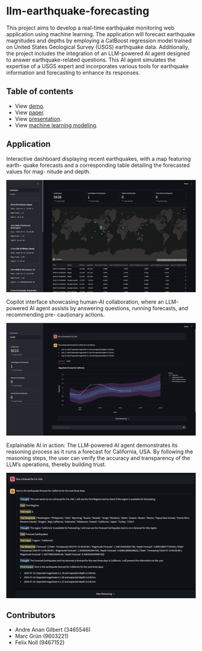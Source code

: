 # llm-earthquake-forecasting

This project aims to develop a real-time earthquake monitoring web application using machine learning. The application will forecast earthquake magnitudes and depths by employing a CatBoost regression model trained on United States Geological Survey (USGS) earthquake data. Additionally, the project includes the integration of an LLM-powered AI agent designed to answer earthquake-related questions. This AI agent simulates the expertise of a USGS expert and incorporates various tools for earthquake information and forecasting to enhance its responses.

## Table of contents

- View [demo](https://drive.google.com/file/d/1mqNkPvWoyoslfvm98TLZzGBrlRcziHR6/view?usp=sharing).
- View [paper](/docs/paper/master.pdf).
- View [presentation](/docs/presentation.pdf).
- View [machine learning modeling](/ml/model.ipynb).

## Application

Interactive dashboard displaying recent earthquakes, with a map featuring earth-
quake forecasts and a corresponding table detailing the forecasted values for mag-
nitude and depth.

![dashboard](/docs/paper/img/dashboard.png)

Copilot interface showcasing human-AI collaboration, where an LLM-powered AI
agent assists by answering questions, running forecasts, and recommending pre-
cautionary actions.

![copilot](/docs/paper/img/copilot-forecast-example.png)

Explainable AI in action: The LLM-powered AI agent demonstrates its reasoning
process as it runs a forecast for California, USA. By following the reasoning steps,
the user can verify the accuracy and transparency of the LLM’s operations, thereby
building trust.

![copilot-reasoning](/docs/paper/img/explainable-ai-agent.png)

## Contributors

- Andre Anan Gilbert (3465546)
- Marc Grün (9603221)
- Felix Noll (9467152)
